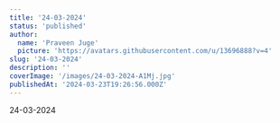 ```yaml
---
title: '24-03-2024'
status: 'published'
author:
  name: 'Praveen Juge'
  picture: 'https://avatars.githubusercontent.com/u/13696888?v=4'
slug: '24-03-2024'
description: ''
coverImage: '/images/24-03-2024-A1Mj.jpg'
publishedAt: '2024-03-23T19:26:56.000Z'
---
```


24-03-2024
